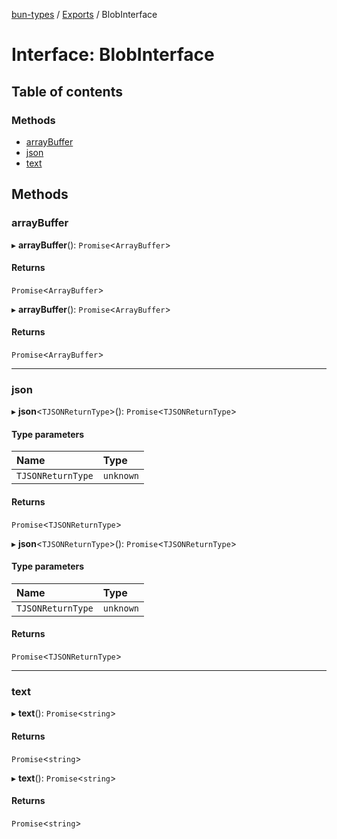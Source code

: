 [bun-types](https://oven-sh.github.io/bun-types/README.md) / [Exports](https://oven-sh.github.io/bun-types/modules.md) / BlobInterface

# Interface: BlobInterface

## Table of contents

### Methods

- [arrayBuffer](https://oven-sh.github.io/bun-types/interfaces/BlobInterface.md#arraybuffer)
- [json](https://oven-sh.github.io/bun-types/interfaces/BlobInterface.md#json)
- [text](https://oven-sh.github.io/bun-types/interfaces/BlobInterface.md#text)

## Methods

### arrayBuffer

▸ **arrayBuffer**(): `Promise`<`ArrayBuffer`\>

#### Returns

`Promise`<`ArrayBuffer`\>

▸ **arrayBuffer**(): `Promise`<`ArrayBuffer`\>

#### Returns

`Promise`<`ArrayBuffer`\>

___

### json

▸ **json**<`TJSONReturnType`\>(): `Promise`<`TJSONReturnType`\>

#### Type parameters

| Name | Type |
| :------ | :------ |
| `TJSONReturnType` | `unknown` |

#### Returns

`Promise`<`TJSONReturnType`\>

▸ **json**<`TJSONReturnType`\>(): `Promise`<`TJSONReturnType`\>

#### Type parameters

| Name | Type |
| :------ | :------ |
| `TJSONReturnType` | `unknown` |

#### Returns

`Promise`<`TJSONReturnType`\>

___

### text

▸ **text**(): `Promise`<`string`\>

#### Returns

`Promise`<`string`\>

▸ **text**(): `Promise`<`string`\>

#### Returns

`Promise`<`string`\>
